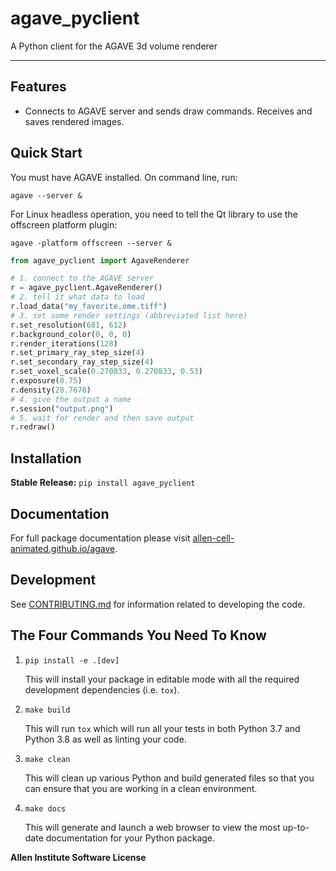 # agave_pyclient

A Python client for the AGAVE 3d volume renderer

---

## Features

- Connects to AGAVE server and sends draw commands. Receives and saves rendered images.

## Quick Start

You must have AGAVE installed. On command line, run:

```
agave --server &
```

For Linux headless operation, you need to tell the Qt library to use the offscreen platform plugin:

```
agave -platform offscreen --server &
```

```python
from agave_pyclient import AgaveRenderer

# 1. connect to the AGAVE server
r = agave_pyclient.AgaveRenderer()
# 2. tell it what data to load
r.load_data("my_favorite.ome.tiff")
# 3. set some render settings (abbreviated list here)
r.set_resolution(681, 612)
r.background_color(0, 0, 0)
r.render_iterations(128)
r.set_primary_ray_step_size(4)
r.set_secondary_ray_step_size(4)
r.set_voxel_scale(0.270833, 0.270833, 0.53)
r.exposure(0.75)
r.density(28.7678)
# 4. give the output a name
r.session("output.png")
# 5. wait for render and then save output
r.redraw()
```

## Installation

**Stable Release:** `pip install agave_pyclient`<br>

## Documentation

For full package documentation please visit [allen-cell-animated.github.io/agave](https://allen-cell-animated.github.io/agave).

## Development

See [CONTRIBUTING.md](CONTRIBUTING.md) for information related to developing the code.

## The Four Commands You Need To Know

1. `pip install -e .[dev]`

   This will install your package in editable mode with all the required development
   dependencies (i.e. `tox`).

2. `make build`

   This will run `tox` which will run all your tests in both Python 3.7
   and Python 3.8 as well as linting your code.

3. `make clean`

   This will clean up various Python and build generated files so that you can ensure
   that you are working in a clean environment.

4. `make docs`

   This will generate and launch a web browser to view the most up-to-date
   documentation for your Python package.

**Allen Institute Software License**
